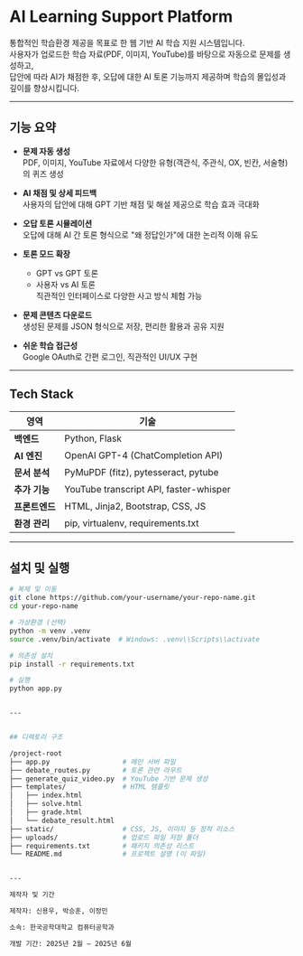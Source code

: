 # AI Learning Support Platform

통합적인 학습환경 제공을 목표로 한 웹 기반 AI 학습 지원 시스템입니다.  
사용자가 업로드한 학습 자료(PDF, 이미지, YouTube)를 바탕으로 자동으로 문제를 생성하고,  
답안에 따라 AI가 채점한 후, 오답에 대한 AI 토론 기능까지 제공하며 학습의 몰입성과 깊이를 향상시킵니다.

---

## 기능 요약

- **문제 자동 생성**  
  PDF, 이미지, YouTube 자료에서 다양한 유형(객관식, 주관식, OX, 빈칸, 서술형)의 퀴즈 생성

- **AI 채점 및 상세 피드백**  
  사용자의 답안에 대해 GPT 기반 채점 및 해설 제공으로 학습 효과 극대화

- **오답 토론 시뮬레이션**  
  오답에 대해 AI 간 토론 형식으로 "왜 정답인가"에 대한 논리적 이해 유도

- **토론 모드 확장**  
  - GPT vs GPT 토론  
  - 사용자 vs AI 토론  
  직관적인 인터페이스로 다양한 사고 방식 체험 가능

- **문제 콘텐츠 다운로드**  
  생성된 문제를 JSON 형식으로 저장, 편리한 활용과 공유 지원

- **쉬운 학습 접근성**  
  Google OAuth로 간편 로그인, 직관적인 UI/UX 구현

---

## Tech Stack

| 영역         | 기술 |
|--------------|------|
| **백엔드**    | Python, Flask |
| **AI 엔진**   | OpenAI GPT-4 (ChatCompletion API) |
| **문서 분석**  | PyMuPDF (fitz), pytesseract, pytube |
| **추가 기능**  | YouTube transcript API, faster-whisper |
| **프론트엔드** | HTML, Jinja2, Bootstrap, CSS, JS |
| **환경 관리**  | pip, virtualenv, requirements.txt |

---

## 설치 및 실행

```bash
# 복제 및 이동
git clone https://github.com/your-username/your-repo-name.git
cd your-repo-name

# 가상환경 (선택)
python -m venv .venv
source .venv/bin/activate  # Windows: .venv\\Scripts\\activate

# 의존성 설치
pip install -r requirements.txt

# 실행
python app.py


---


## 디렉토리 구조

/project-root
├── app.py                  # 메인 서버 파일
├── debate_routes.py        # 토론 관련 라우트
├── generate_quiz_video.py  # YouTube 기반 문제 생성
├── templates/              # HTML 템플릿
│   ├── index.html
│   ├── solve.html
│   ├── grade.html
│   └── debate_result.html
├── static/                 # CSS, JS, 이미지 등 정적 리소스
├── uploads/                # 업로드 파일 저장 폴더
├── requirements.txt        # 패키지 의존성 리스트
└── README.md               # 프로젝트 설명 (이 파일)


---

제작자 및 기간

제작자: 신용우, 박승훈, 이정민

소속: 한국공학대학교 컴퓨터공학과

개발 기간: 2025년 2월 – 2025년 6월
